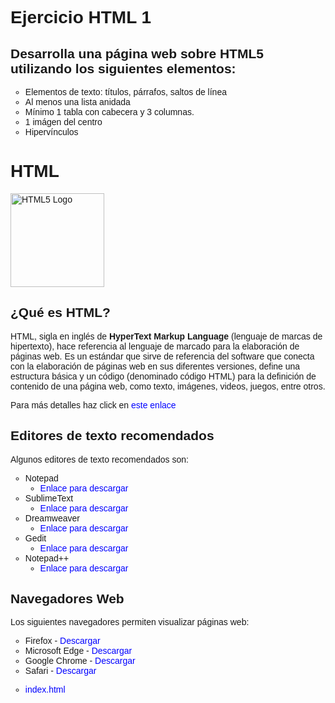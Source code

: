 # Ejercicio HTML 1

## Desarrolla una página web sobre HTML5 utilizando los siguientes elementos:

* Elementos de texto: títulos, párrafos, saltos de línea
* Al menos una lista anidada
* Mínimo 1 tabla con cabecera y 3 columnas.
* 1 imágen del centro
* Hipervínculos

<!DOCTYPE html>
<html lang="es">
<head>
    <meta charset="UTF-8">
    <meta name="viewport" content="width=device-width, initial-scale=1.0">
    <title>HTML</title>
    <style>
        body {
            font-family: Arial, sans-serif;
        }
        h1 {
            font-size: 2em;
        }
        h2 {
            font-size: 1.5em;
        }
        ul {
            list-style-type: circle;
        }
        a {
            color: blue;
            text-decoration: none;
        }
        a:hover {
            text-decoration: underline;
        }
        img {
            width: 150px;
            height: auto;
        }
    </style>
</head>
<body>
    <h1>HTML</h1>
    <img src="https://upload.wikimedia.org/wikipedia/commons/6/61/HTML5_logo_and_wordmark.svg" alt="HTML5 Logo">
    <h2>¿Qué es HTML?</h2>
    <p>
        HTML, sigla en inglés de <strong>HyperText Markup Language</strong> (lenguaje de marcas de hipertexto), 
        hace referencia al lenguaje de marcado para la elaboración de páginas web. 
        Es un estándar que sirve de referencia del software que conecta con la elaboración de páginas web en sus diferentes versiones, 
        define una estructura básica y un código (denominado código HTML) para la definición de contenido de una página web, 
        como texto, imágenes, videos, juegos, entre otros.
    </p>
    <p>
        Para más detalles haz click en <a href="https://es.wikipedia.org/wiki/HTML">este enlace</a>
    </p>
    <h2>Editores de texto recomendados</h2>
    <p>Algunos editores de texto recomendados son:</p>
    <ul>
        <li>Notepad
            <ul>
                <li><a href="https://notepad-plus-plus.org/downloads/">Enlace para descargar</a></li>
            </ul>
        </li>
        <li>SublimeText
            <ul>
                <li><a href="https://www.sublimetext.com/3">Enlace para descargar</a></li>
            </ul>
        </li>
        <li>Dreamweaver
            <ul>
                <li><a href="https://www.adobe.com/products/dreamweaver.html">Enlace para descargar</a></li>
            </ul>
        </li>
        <li>Gedit
            <ul>
                <li><a href="https://wiki.gnome.org/Apps/Gedit">Enlace para descargar</a></li>
            </ul>
        </li>
        <li>Notepad++
            <ul>
                <li><a href="https://notepad-plus-plus.org/downloads/">Enlace para descargar</a></li>
            </ul>
        </li>
    </ul>
    <h2>Navegadores Web</h2>
    <p>Los siguientes navegadores permiten visualizar páginas web:</p>
    <ul>
        <li>Firefox - <a href="https://www.mozilla.org/es-ES/firefox/new/">Descargar</a></li>
        <li>Microsoft Edge - <a href="https://www.microsoft.com/es-es/edge">Descargar</a></li>
        <li>Google Chrome - <a href="https://www.google.com/intl/es/chrome/">Descargar</a></li>
        <li>Safari - <a href="https://www.apple.com/safari/">Descargar</a></li>
    </ul>
</body>
</html>

* [index.html](index.html)